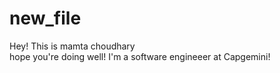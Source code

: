 # new_file
Hey! This is mamta choudhary <br> hope you're doing well!
I'm a software engineeer at Capgemini!
